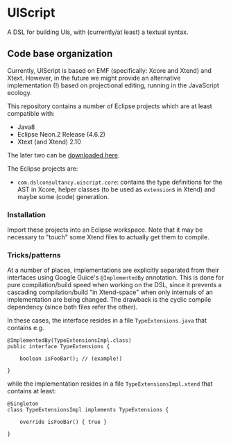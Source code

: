 # UIScript

A DSL for building UIs, with (currently/at least) a textual syntax.


## Code base organization

Currently, UIScript is based on EMF (specifically: Xcore and Xtend) and Xtext.
However, in the future we might provide an alternative implementation (!) based on projectional editing, running in the JavaScript ecology.

This repository contains a number of Eclipse projects which are at least compatible with:

* Java8
* Eclipse Neon.2 Release (4.6.2)
* Xtext (and Xtend) 2.10

The later two can be [downloaded here](http://www.eclipse.org/Xtext/download.html).

The Eclipse projects are:

* `com.dslconsultancy.uiscript.core`: contains the type definitions for the AST in Xcore, helper classes (to be used as `extension`s in Xtend) and maybe some (code) generation.


### Installation

Import these projects into an Eclipse workspace.
Note that it may be necessary to "touch" some Xtend files to actually get them to compile.


### Tricks/patterns

At a number of places, implementations are explicitly separated from their interfaces using Google Guice's `@ImplementedBy` annotation.
This is done for pure compilation/build speed when working on the DSL, since it prevents a cascading compilation/build "in Xtend-space" when only internals of an implementation are being changed.
The drawback is the cyclic compile dependency (since both files refer the other).

In these cases, the interface resides in a file `TypeExtensions.java` that contains e.g.

```
@ImplementedBy(TypeExtensionsImpl.class)
public interface TypeExtensions {

	boolean isFooBar();	// (example!)

}
```
while the implementation resides in a file `TypeExtensionsImpl.xtend` that contains at least:

```
@Singleton
class TypeExtensionsImpl implements TypeExtensions {

	override isFooBar() { true }

}
```

